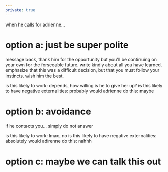 ```yaml
---
private: true
---
```


when he calls for adrienne... 

# option a: just be super polite
message back, thank him for the opportunity but you'll be continuing on your own for the forseeable future. write kindly about all you have learned. emphasize that this was a difficult decision, but that you must follow your instincts. wish him the best. 

is this likely to work: depends, how willing is he to give her up?
is this likely to have negative externalities: probably
would adrienne do this: maybe

# option b: avoidance

if he contacts you... simply do not answer

is this likely to work: lmao, no
is this likely to have negative externalities: absolutely
would adirenne do this: nahhh

# option c: maybe we can talk this out

